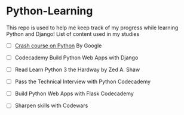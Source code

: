 # Python-Learning
This repo is used to help me keep track of my progress while learning Python and Django!
List of content used in my studies

- [ ] [Crash course on Python](https://www.coursera.org/learn/python-crash-course/home/welcome) By Google

- [ ] Codecademy Build Python Web Apps with Django

- [ ] Read Learn Python 3 the Hardway by Zed A. Shaw

- [ ] Pass the Technical Interview with Python Codecademy

- [ ] Build Python Web Apps with Flask Codecademy

- [ ] Sharpen skills with Codewars
